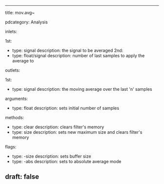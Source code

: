 --- 


title: mov.avg~

pdcategory: Analysis

inlets:

  1st:
  - type: signal
    description: the signal to be averaged
  2nd:
  - type: float/signal
    description: number of last samples to apply the average to

outlets:

  1st:
  - type: signal
    description: the moving average over the last 'n' samples

arguments:
  - type: float
    description: sets initial number of samples

methods:
  - type: clear
    description: clears filter's memory
  - type: size <float>
    description: sets new maximum size and clears filter's memory

flags:
  - type: -size <float>
    description: sets buffer size
  - type: -abs
    description: sets to absolute average mode

draft: false
---
